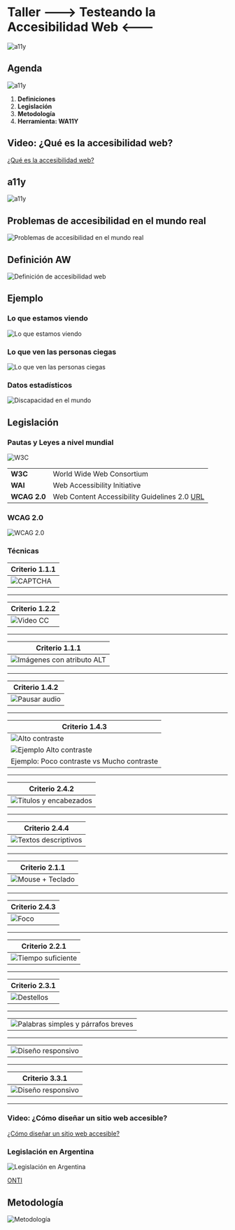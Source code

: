 # Taller ---> Testeando la Accesibilidad Web <---

![a11y](img/aw_taller_presentacion.png)

## Agenda

![a11y](img/aw_taller_agenda.jpg)

1. **Definiciones**
1. **Legislación**
1. **Metodología**
1. **Herramienta: WA11Y**

## Video: ¿Qué es la accesibilidad web?

[¿Qué es la accesibilidad web?](https://www.youtube.com/watch?v=gQIKQO41pME)

## a11y

![a11y](img/aw_01_intro_a11y.png)

## Problemas de accesibilidad en el mundo real

![Problemas de accesibilidad en el mundo real](img/aw_01_intro_problemas.png)

## Definición AW

![Definición de accesibilidad web](img/aw_taller_definicion.png)

## Ejemplo

### Lo que estamos viendo

![Lo que estamos viendo](img/aw_03_discapacidad_ejemplo_ven.png)

### Lo que ven las personas ciegas

![Lo que ven las personas ciegas](img/aw_03_discapacidad_ejemplo_noven.png)

### Datos estadísticos

![Discapacidad en el mundo](img/aw_03_discapacidad_estadistica.png)

## Legislación

### Pautas y Leyes a nivel mundial

![W3C](img/aw_04_pautas_y_leyes_w3c.png)

|||
| -- | -- |
| **W3C**      | World Wide Web Consortium |
| **WAI**      | Web Accessibility Initiative |
| **WCAG 2.0** | Web Content Accessibility Guidelines 2.0 [URL](https://www.w3.org/TR/WCAG20/) |

### WCAG 2.0

![WCAG 2.0](img/aw_04_pautas_y_leyes_wcag2.0_español.png)

### Técnicas

| Criterio 1.1.1 |
| --- |
| ![CAPTCHA](img/aw_05_tecnicas_captcha.png) |

---

| Criterio 1.2.2 |
| --- |
| ![Video CC](img/aw_05_tecnicas_videoscc.jpeg) |

---

| Criterio 1.1.1 |
| --- |
| ![Imágenes con atributo ALT](img/aw_05_tecnicas_alt.jpg) |

---

| Criterio 1.4.2 |
| --- |
| ![Pausar audio](img/aw_05_tecnicas_audio.jpeg) |

---

| Criterio 1.4.3 |
| --- |
| ![Alto contraste](img/aw_05_tecnicas_contraste.png) |
| ![Ejemplo Alto contraste](img/aw_05_tecnicas_contraste2.png) |
| Ejemplo: Poco contraste vs Mucho contraste |

---

| Criterio 2.4.2 |
| --- |
| ![Titulos y encabezados](img/aw_05_tecnicas_encabezados.jpg) |

---

| Criterio 2.4.4 |
| --- |
| ![Textos descriptivos](img/aw_05_tecnicas_texto_descriptivo.png) |

---

| Criterio 2.1.1 |
| --- |
| ![Mouse + Teclado](img/aw_05_tecnicas_mouse_teclado.jpg) |

---

| Criterio 2.4.3 |
| --- |
| ![Foco](img/aw_05_tecnicas_foco.jpg) |

---

| Criterio 2.2.1 |
| --- |
| ![Tiempo suficiente](img/aw_05_tecnicas_tiempo.png) |

---

| Criterio 2.3.1 |
| --- |
| ![Destellos](img/aw_05_tecnicas_destellos.png) |

---

| |
| -- |
| ![Palabras simples y párrafos breves](img/aw_05_tecnicas_palabras_simples.png) |

---

| |
| -- |
| ![Diseño responsivo](img/aw_05_tecnicas_disenio_responsivo.png) |

---

| Criterio 3.3.1 |
| --- |
| ![Diseño responsivo](img/aw_05_tecnicas_disenio_responsivo2.png) |

---

### Video: ¿Cómo diseñar un sitio web accesible?

[¿Cómo diseñar un sitio web accesible?](https://www.youtube.com/watch?v=5WrB508ZpNI)

### Legislación en Argentina

![Legislación en Argentina](img/aw_04_pautas_y_leyes_arg.png)

[ONTI](https://www.argentina.gob.ar/jefatura/innovacion-publica/onti/evaluacion-accesibilidad-web)

## Metodología

![Metodología](img/aw_taller_metodologia.png)
